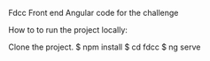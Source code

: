 Fdcc
Front end Angular code for the challenge

How to to run the project locally:

Clone the project.
$ npm install
$ cd fdcc
$ ng serve
